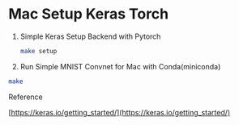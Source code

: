 # Mac Setup Keras Torch

1. Simple Keras Setup Backend with Pytorch
   ```bash
   make setup
   ```
2. Run Simple MNIST Convnet for Mac with Conda(miniconda)

```bash
make
```



Reference

[https://keras.io/getting_started/](https://keras.io/getting_started/)
